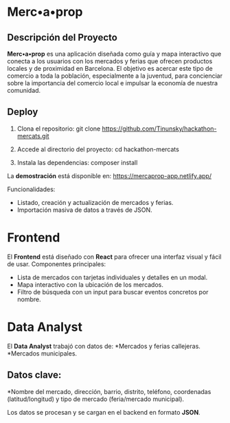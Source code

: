 # Merc•a•prop

## Descripción del Proyecto

**Merc•a•prop** es una aplicación diseñada como guía y mapa interactivo que conecta a los usuarios con los mercados y ferias que ofrecen productos locales y de proximidad en Barcelona. El objetivo es acercar este tipo de comercio a toda la población, especialmente a la juventud, para concienciar sobre la importancia del comercio local e impulsar la economía de nuestra comunidad.

## Deploy

1. Clona el repositorio: 
git clone https://github.com/Tinunsky/hackathon-mercats.git

2. Accede al directorio del proyecto: 
cd hackathon-mercats

3. Instala las dependencias: 
composer install

La **demostración** está disponible en: 
https://mercaprop-app.netlify.app/

Funcionalidades:
* Listado, creación y actualización de mercados y ferias.
* Importación masiva de datos a través de JSON.

# Frontend

El **Frontend** está diseñado con **React** para ofrecer una interfaz visual y fácil de usar. Componentes principales:
* Lista de mercados con tarjetas individuales y detalles en un modal.
* Mapa interactivo con la ubicación de los mercados.
* Filtro de búsqueda con un input para buscar eventos concretos por nombre.

# Data Analyst

El **Data Analyst** trabajó con datos de:
*Mercados y ferias callejeras.
*Mercados municipales.

## Datos clave:

*Nombre del mercado, dirección, barrio, distrito, teléfono, coordenadas (latitud/longitud) y tipo de mercado (feria/mercado municipal).

Los datos se procesan y se cargan en el backend en formato **JSON**.